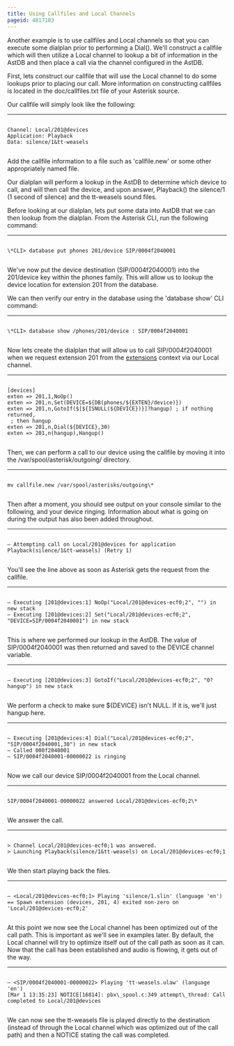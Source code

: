 ```yaml
---
title: Using Callfiles and Local Channels
pageid: 4817183
---
```


Another example is to use callfiles and Local channels so that you can execute some dialplan prior to performing a Dial(). We'll construct a callfile which will then utilize a Local channel to lookup a bit of information in the AstDB and then place a call via the channel configured in the AstDB.

First, lets construct our callfile that will use the Local channel to do some lookups prior to placing our call. More information on constructing callfiles is located in the doc/callfiles.txt file of your Asterisk source.

Our callfile will simply look like the following:




---

  
  


```

Channel: Local/201@devices
Application: Playback
Data: silence/1&tt-weasels 


```


Add the callfile information to a file such as 'callfile.new' or some other appropriately named file.

Our dialplan will perform a lookup in the AstDB to determine which device to call, and will then call the device, and upon answer, Playback() the silence/1 (1 second of silence) and the tt-weasels sound files.

Before looking at our dialplan, lets put some data into AstDB that we can then lookup from the dialplan. From the Asterisk CLI, run the following command:




---

  
  


```

\*CLI> database put phones 201/device SIP/0004f2040001 


```


We've now put the device destination (SIP/0004f2040001) into the 201/device key within the phones family. This will allow us to lookup the device location for extension 201 from the database.

We can then verify our entry in the database using the 'database show' CLI command:




---

  
  


```

\*CLI> database show /phones/201/device : SIP/0004f2040001 


```


Now lets create the dialplan that will allow us to call SIP/0004f2040001 when we request extension 201 from the [extensions](/extensions) context via our Local channel.




---

  
  


```

[devices]
exten => 201,1,NoOp() 
exten => 201,n,Set(DEVICE=${DB(phones/${EXTEN}/device)}) 
exten => 201,n,GotoIf($[${ISNULL(${DEVICE})}]?hangup) ; if nothing returned, 
 ; then hangup
exten => 201,n,Dial(${DEVICE},30) 
exten => 201,n(hangup),Hangup()


```


Then, we can perform a call to our device using the callfile by moving it into the /var/spool/asterisk/outgoing/ directory.




---

  
  


```

mv callfile.new /var/spool/asterisks/outgoing\*


```


Then after a moment, you should see output on your console similar to the following, and your device ringing. Information about what is going on during the output has also been added throughout.




---

  
  


```

– Attempting call on Local/201@devices for application Playback(silence/1&tt-weasels) (Retry 1)


```


You'll see the line above as soon as Asterisk gets the request from the callfile.




---

  
  


```

– Executing [201@devices:1] NoOp("Local/201@devices-ecf0;2", "") in new stack
– Executing [201@devices:2] Set("Local/201@devices-ecf0;2", "DEVICE=SIP/0004f2040001") in new stack


```


This is where we performed our lookup in the AstDB. The value of SIP/0004f2040001 was then returned and saved to the DEVICE channel variable.




---

  
  


```

– Executing [201@devices:3] GotoIf("Local/201@devices-ecf0;2", "0?hangup") in new stack


```


We perform a check to make sure ${DEVICE} isn't NULL. If it is, we'll just hangup here.




---

  
  


```

– Executing [201@devices:4] Dial("Local/201@devices-ecf0;2", "SIP/0004f2040001,30") in new stack
– Called 000f2040001
– SIP/0004f2040001-00000022 is ringing


```


Now we call our device SIP/0004f2040001 from the Local channel.




---

  
  


```

SIP/0004f2040001-00000022 answered Local/201@devices-ecf0;2\*


```


We answer the call.




---

  
  


```

> Channel Local/201@devices-ecf0;1 was answered.
> Launching Playback(silence/1&tt-weasels) on Local/201@devices-ecf0;1


```


We then start playing back the files.




---

  
  


```

– <Local/201@devices-ecf0;1> Playing 'silence/1.slin' (language 'en')
== Spawn extension (devices, 201, 4) exited non-zero on 'Local/201@devices-ecf0;2'


```


At this point we now see the Local channel has been optimized out of the call path. This is important as we'll see in examples later. By default, the Local channel will try to optimize itself out of the call path as soon as it can. Now that the call has been established and audio is flowing, it gets out of the way.




---

  
  


```

– <SIP/0004f2040001-00000022> Playing 'tt-weasels.ulaw' (language 'en')
[Mar 1 13:35:23] NOTICE[16814]: pbx\_spool.c:349 attempt\_thread: Call completed to Local/201@devices


```


We can now see the tt-weasels file is played directly to the destination (instead of through the Local channel which was optimized out of the call path) and then a NOTICE stating the call was completed.

